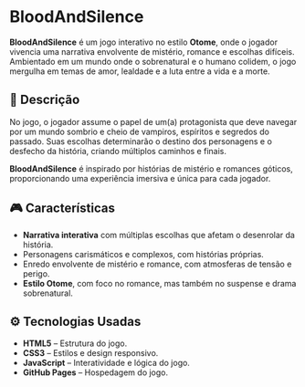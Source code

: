 # BloodAndSilence

**BloodAndSilence** é um jogo interativo no estilo **Otome**, onde o jogador vivencia uma narrativa envolvente de mistério, romance e escolhas difíceis. Ambientado em um mundo onde o sobrenatural e o humano colidem, o jogo mergulha em temas de amor, lealdade e a luta entre a vida e a morte.

## 📖 Descrição

No jogo, o jogador assume o papel de um(a) protagonista que deve navegar por um mundo sombrio e cheio de vampiros, espíritos e segredos do passado. Suas escolhas determinarão o destino dos personagens e o desfecho da história, criando múltiplos caminhos e finais.

**BloodAndSilence** é inspirado por histórias de mistério e romances góticos, proporcionando uma experiência imersiva e única para cada jogador.

## 🎮 Características

- **Narrativa interativa** com múltiplas escolhas que afetam o desenrolar da história.
- Personagens carismáticos e complexos, com histórias próprias.
- Enredo envolvente de mistério e romance, com atmosferas de tensão e perigo.
- **Estilo Otome**, com foco no romance, mas também no suspense e drama sobrenatural.

## ⚙️ Tecnologias Usadas

- **HTML5** – Estrutura do jogo.
- **CSS3** – Estilos e design responsivo.
- **JavaScript** – Interatividade e lógica do jogo.
- **GitHub Pages** – Hospedagem do jogo.

